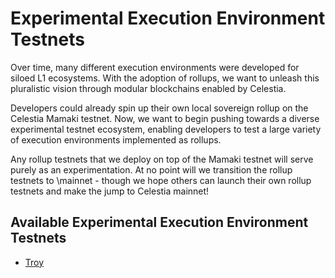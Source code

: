 # Experimental Execution Environment Testnets

Over time, many different execution environments were developed for siloed L1
ecosystems. With the adoption of rollups, we want to unleash this pluralistic
vision through modular blockchains enabled by Celestia.

Developers could already spin up their own local sovereign rollup on the Celestia
Mamaki testnet. Now, we want to begin pushing towards a diverse experimental
testnet ecosystem, enabling developers to test a large variety of execution
environments implemented as rollups.

Any rollup testnets that we deploy on top of the Mamaki testnet will serve purely
as an experimentation. At no point will we transition the rollup testnets to
\mainnet - though we hope others can launch their own rollup testnets and make
the jump to Celestia mainnet!

## Available Experimental Execution Environment Testnets

- [Troy](/developers/troy-overview)

